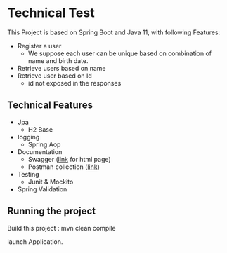 # Technical Test

This Project is based on Spring Boot and Java 11, with following Features:
* Register a user
    * We suppose each user can be unique based on combination of name and birth date.
* Retrieve users based on name
* Retrieve user based on Id
    * id not exposed in the responses
    
## Technical Features

* Jpa
    * H2 Base
* logging
    * Spring Aop
* Documentation
    * Swagger ([link](http://localhost:8080/swagger-ui.html) for html page)
    * Postman collection ([link](./User%20Registery.postman_collection.json))
* Testing
    * Junit & Mockito
* Spring Validation

## Running the project

Build this project : mvn clean compile

launch Application.